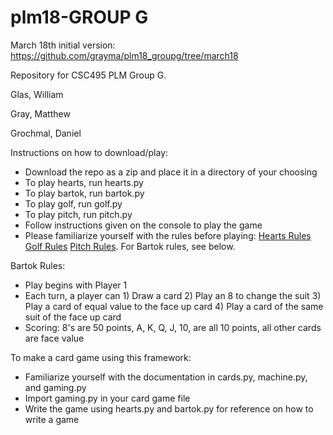 # plm18-GROUP G

March 18th initial version: https://github.com/grayma/plm18_groupg/tree/march18

Repository for CSC495 PLM Group G.

Glas,		William

Gray,		Matthew

Grochmal,	Daniel

Instructions on how to download/play:
* Download the repo as a zip and place it in a directory of your choosing
* To play hearts, run hearts.py
* To play bartok, run bartok.py
* To play golf, run golf.py
* To play pitch, run pitch.py
* Follow instructions given on the console to play the game
* Please familiarize yourself with the rules before playing: [Hearts Rules](https://www.pagat.com/reverse/hearts.html) [Golf Rules](https://www.bicyclecards.com/how-to-play/six-card-golf/) [Pitch Rules](https://www.bicyclecards.com/how-to-play/pitch/). For Bartok rules, see below.


Bartok Rules:
* Play begins with Player 1
* Each turn, a player can 1) Draw a card 2) Play an 8 to change the suit 3) Play a card of equal value to the face up card 4) Play a card of the same suit of the face up card
* Scoring: 8's are 50 points, A, K, Q, J, 10, are all 10 points, all other cards are face value

To make a card game using this framework:
* Familiarize yourself with the documentation in cards.py, machine.py, and gaming.py
* Import gaming.py in your card game file
* Write the game using hearts.py and bartok.py for reference on how to write a game
